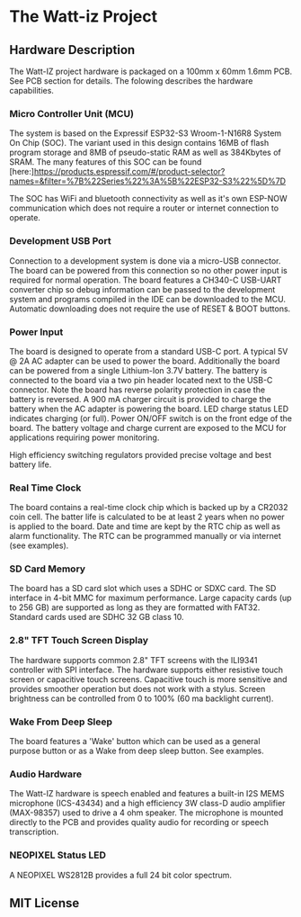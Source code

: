 # The Watt-iz Project

## Hardware Description
The Watt-IZ project hardware is packaged on a 100mm x 60mm 1.6mm PCB. See PCB section for details. The
folowing describes the hardware capabilities.

### Micro Controller Unit (MCU) 
The system is based on the Expressif ESP32-S3 Wroom-1-N16R8 System On Chip (SOC). The variant used in this
design contains 16MB of flash program storage and 8MB of pseudo-static RAM as well as 384Kbytes of SRAM. 
The many features of this SOC can be found [here:]https://products.espressif.com/#/product-selector?names=&filter=%7B%22Series%22%3A%5B%22ESP32-S3%22%5D%7D

The SOC has WiFi and bluetooth connectivity as well as it's own ESP-NOW communication which does not require a 
router or internet connection to operate.

### Development USB Port
Connection to a development system is done via a micro-USB connector. The board can be powered from this connection
so no other power input is required for normal operation.
The board features a CH340-C USB-UART converter chip so debug information can be passed to the development system and
programs compiled in the IDE can be downloaded to the MCU.
Automatic downloading does not require the use of RESET & BOOT buttons.

### Power Input
The board is designed to operate from a standard USB-C port. A typical 5V @ 2A AC adapter can be used to power the board.
Additionally the board can be powered from a single Lithium-Ion 3.7V battery. The battery is connected to the board via
a two pin header located next to the USB-C connector. Note the board has reverse polarity protection in case the battery 
is reversed.
A 900 mA charger circuit is provided to charge the battery when the AC adapter is powering the board. LED charge status 
LED indicates charging (or full). Power ON/OFF switch is on the front edge of the board.
The battery voltage and charge current are exposed to the MCU for applications requiring power monitoring.

High efficiency switching regulators provided precise voltage and best battery life.

### Real Time Clock 
The board contains a real-time clock chip which is backed up by a CR2032 coin cell. The batter life is calculated to be 
at least 2 years when no power is applied to the board.
Date and time are kept by the RTC chip as well as alarm functionality. The RTC can be programmed manually or via internet 
(see examples).

### SD Card Memory
The board has a SD card slot which uses a SDHC or SDXC card. The SD interface in 4-bit MMC for maximum performance. 
Large capacity cards (up to 256 GB) are supported as long as they are formatted with FAT32. Standard cards used are SDHC 
32 GB class 10.

### 2.8" TFT Touch Screen Display
The hardware supports common 2.8" TFT screens with the ILI9341 controller with SPI interface.
The hardware supports either resistive touch screen or capacitive touch screens. Capacitive touch is more sensitive 
and provides smoother operation but does not work with a stylus. 
Screen brightness can be controlled from 0 to 100% (60 ma backlight current).

### Wake From Deep Sleep
The board features a 'Wake' button which can be used as a general purpose button or as a Wake from deep sleep button.
See examples.

### Audio Hardware 
The Watt-IZ hardware is speech enabled and features a built-in I2S MEMS microphone (ICS-43434) and a high efficiency 3W class-D 
audio amplifier (MAX-98357) used to drive a 4 ohm speaker. 
The microphone is mounted directly to the PCB and provides quality audio for recording or speech transcription. 

### NEOPIXEL Status LED
A NEOPIXEL WS2812B provides a full 24 bit color spectrum. 

## MIT License
